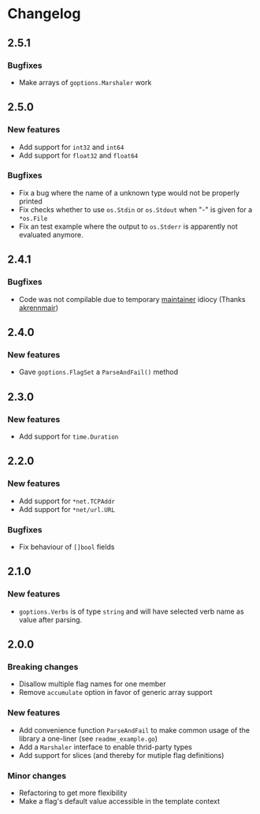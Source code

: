 # Changelog
## 2.5.1
### Bugfixes

* Make arrays of `goptions.Marshaler` work

## 2.5.0
### New features

* Add support for `int32` and `int64`
* Add support for `float32` and `float64`

### Bugfixes

* Fix a bug where the name of a unknown type would not be properly
  printed
* Fix checks whether to use `os.Stdin` or `os.Stdout` when "-" is given for a
  `*os.File`
* Fix an test example where the output to `os.Stderr` is apparently
  not evaluated anymore.

## 2.4.1
### Bugfixes

* Code was not compilable due to temporary [maintainer](http://github.com/surma) idiocy
  (Thanks [akrennmair](http://github.com/akrennmair))

## 2.4.0
### New features

* Gave `goptions.FlagSet` a `ParseAndFail()` method

## 2.3.0
### New features

* Add support for `time.Duration`

## 2.2.0
### New features

* Add support for `*net.TCPAddr`
* Add support for `*net/url.URL`

### Bugfixes

* Fix behaviour of `[]bool` fields

## 2.1.0
### New features

* `goptions.Verbs` is of type `string` and will have selected verb name as value
  after parsing.

## 2.0.0
### Breaking changes

* Disallow multiple flag names for one member
* Remove `accumulate` option in favor of generic array support

### New features

* Add convenience function `ParseAndFail` to make common usage of the library
  a one-liner (see `readme_example.go`)
* Add a `Marshaler` interface to enable thrid-party types
* Add support for slices (and thereby for mutiple flag definitions)

### Minor changes

* Refactoring to get more flexibility
* Make a flag's default value accessible in the template context
